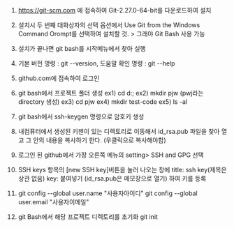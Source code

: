1. https://git-scm.com 에 접속하여 Git-2.27.0-64-bit를 다운로드하여 설치

2. 설치시 두 번째 대화상자의 선택 옵션에서 Use Git from the Windows Command Orompt를 선택하여 설치할 것. > 그래야 Git Bash 사용 가능

3. 설치가 끝나면 git bash를 시작메뉴에서 찾아 실행

4. 기본 버전 명령 : git --version, 도움말 확인 명령 : git --help

5. github.com에 접속하여 로그인

6. git bash에서 프로젝트 폴더 생성
    ex1) cd d:\; 
    ex2) mkdir pjw (pwj라는 directory 생성)
    ex3) cd pjw
    ex4) mkdir test-code 
    ex5) ls -al 

7. git bash에서 ssh-keygen 명령으로 암호키 생성

8. 내컴퓨터에서 생성된 키젠이 있는 디렉토리로 이동해서 id_rsa.pub 파일을 찾아 열고 그 안의 내용을 복사하기 한다. (우클릭으로 복사해야함)

9. 로그인 된 github에서 가장 오른쪽 메뉴의 setting> SSH and GPG 선택

10. SSH keys 항목의 [new SSH key]버튼을 눌러 나오는 창에
     title: ssh key(제목은 상관 없음)
     key: 붙여넣기 (id_rsa.pub은 메모장으로 열기)
     하여 키를 등록

11. git config --global user.name "사용자아이디"
    git config --global user.email "사용자이메일"


12. git Bash에서 해당 프로젝트 디렉토리를 초기화
git init 